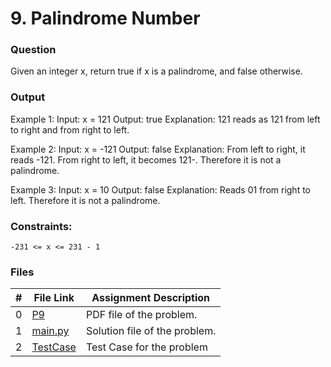 # 9. Palindrome Number
### Question
Given an integer x, return true if x is a 
palindrome, and false otherwise.

### Output
Example 1:
Input: x = 121
Output: true
Explanation: 121 reads as 121 from left to right and from right to left.

Example 2:
Input: x = -121
Output: false
Explanation: From left to right, it reads -121. From right to left, it becomes 121-. Therefore it is not a palindrome.

Example 3:
Input: x = 10
Output: false
Explanation: Reads 01 from right to left. Therefore it is not a palindrome.

### Constraints:
```
-231 <= x <= 231 - 1
```

### Files

|  #  | File Link | Assignment Description |
| :-: | ----------- | ---------------------- |
|  0  | [P9](https://github.com/Sudhir0228/4883-Programming_Techniques_Ray/blob/main/Assignments/Leetcode/A05/P9)     | PDF file of the problem.          |
|  1  | [main.py](https://github.com/Sudhir0228/4883-Programming_Techniques_Ray/blob/main/Assignments/Leetcode/A05/P9/main.py)     | Solution file of the problem.          |
|  2  | [TestCase](https://github.com/Sudhir0228/4883-Programming_Techniques_Ray/blob/main/Assignments/Leetcode/A05/P9/TestCase)     | Test Case for the problem          |


